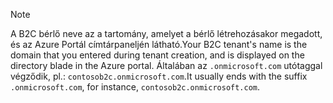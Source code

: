 > [!NOTE]
> <span data-ttu-id="52595-101">A B2C bérlő neve az a tartomány, amelyet a bérlő létrehozásakor megadott, és az Azure Portál címtárpaneljén látható.</span><span class="sxs-lookup"><span data-stu-id="52595-101">Your B2C tenant's name is the domain that you entered during tenant creation, and is displayed on the directory blade in the Azure portal.</span></span>  <span data-ttu-id="52595-102">Általában az `.onmicrosoft.com` utótaggal végződik, pl.: `contosob2c.onmicrosoft.com`.</span><span class="sxs-lookup"><span data-stu-id="52595-102">It usually ends with the suffix `.onmicrosoft.com`, for instance, `contosob2c.onmicrosoft.com`.</span></span>
> 
> 

